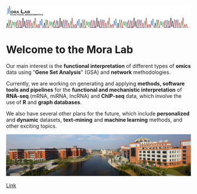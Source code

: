 ![MoraLab](/MORALAB_Banner.png)

# Welcome to the Mora Lab

Our main interest is the **functional interpretation** of different types of **omics** data using "**Gene Set Analysis**" (GSA) and **network** methodologies.

Currently, we are working on generating and applying **methods, software tools and pipelines** for the **functional and mechanistic interpretation** of **RNA-seq** (mRNA, miRNA, lncRNA) and **ChIP-seq** data, which involve the use of **R** and **graph databases**.

We also have several other plans for the future, which include **personalized** and **dynamic** datasets, **text-mining** and **machine learning** methods, and other exciting topics.

![GMU](/gmu1.GIF)

[Link](https://www.scingularity.org/moralab)
